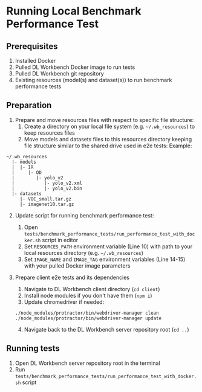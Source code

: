 # Running Local Benchmark Performance Test

## Prerequisites

1. Installed Docker
2. Pulled DL Workbench Docker image to run tests 
3. Pulled DL Workbench git repository 
4. Existing resources (model(s) and dataset(s)) to run benchmark performance tests 


## Preparation

1. Prepare and move resources files with respect to specific file structure:
   1. Create a directory on your local file system (e.g. `~/.wb_resources`) to keep resources files
   2. Move models and datasets files to this resources directory keeping file structure similar to the shared drive used in e2e tests:
      Example:
  ```
  ~/.wb_resources
    |- models
    |  |- IR
    |     |- OD
    |        |- yolo_v2
    |           |- yolo_v2.xml
    |           |- yolo_v2.bin
    |- datasets
       |- VOC_small.tar.gz
       |- imagenet10.tar.gz
  ```
2. Update script for running benchmark performance test:
   1. Open `tests/benchmark_performance_tests/run_performance_test_with_docker.sh` script in editor
   2. Set `RESOURCES_PATH` environment variable (Line 10) with path to your local resources directory (e.g. `~/.wb_resources`)
   3. Set `IMAGE_NAME` and `IMAGE_TAG` environment variables (Line 14-15) with your pulled Docker image parameters

3. Prepare client e2e tests and its dependencies
   1. Navigate to DL Workbench client directory (`cd client`)
   2. Install node modules if you don't have them (`npm i`)
   3. Update chromedriver if needed:
   ```shell
   ./node_modules/protractor/bin/webdriver-manager clean
   ./node_modules/protractor/bin/webdriver-manager update
   ```
   4. Navigate back to the DL Workbench server repository root (`cd ..`)


## Running tests

1. Open DL Workbench server repository root in the terminal
2. Run `tests/benchmark_performance_tests/run_performance_test_with_docker.sh` script
